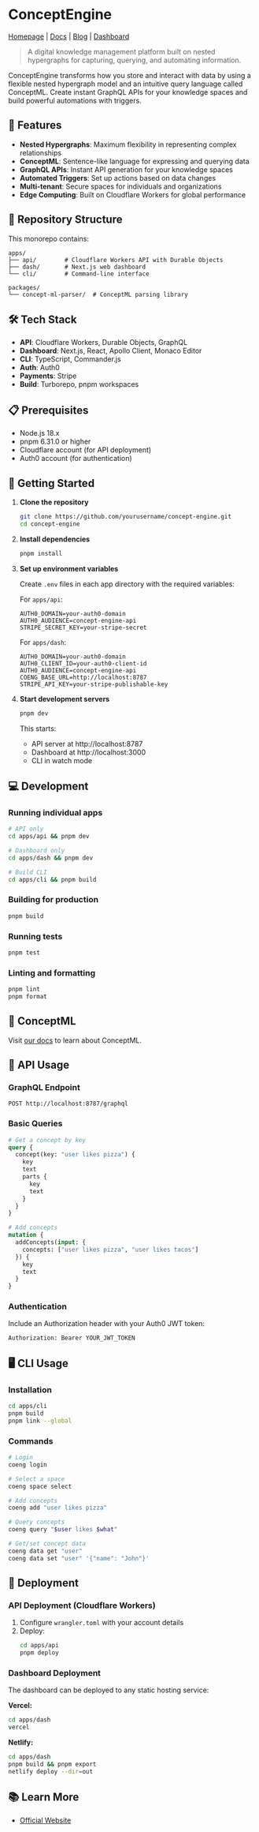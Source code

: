 # ConceptEngine

[Homepage](https://coeng.io/) | [Docs](https://coeng.io/docs) | [Blog](https://coeng.io/blog) | [Dashboard](https://dash.coeng.io/)

> A digital knowledge management platform built on nested hypergraphs for capturing, querying, and automating information.

ConceptEngine transforms how you store and interact with data by using a flexible nested hypergraph model and an intuitive query language called ConceptML. Create instant GraphQL APIs for your knowledge spaces and build powerful automations with triggers.

## 🚀 Features

- **Nested Hypergraphs**: Maximum flexibility in representing complex relationships
- **ConceptML**: Sentence-like language for expressing and querying data
- **GraphQL APIs**: Instant API generation for your knowledge spaces
- **Automated Triggers**: Set up actions based on data changes
- **Multi-tenant**: Secure spaces for individuals and organizations
- **Edge Computing**: Built on Cloudflare Workers for global performance

## 📁 Repository Structure

This monorepo contains:

```
apps/
├── api/        # Cloudflare Workers API with Durable Objects
├── dash/       # Next.js web dashboard
└── cli/        # Command-line interface

packages/
└── concept-ml-parser/  # ConceptML parsing library
```

## 🛠️ Tech Stack

- **API**: Cloudflare Workers, Durable Objects, GraphQL
- **Dashboard**: Next.js, React, Apollo Client, Monaco Editor
- **CLI**: TypeScript, Commander.js
- **Auth**: Auth0
- **Payments**: Stripe
- **Build**: Turborepo, pnpm workspaces

## 📋 Prerequisites

- Node.js 18.x
- pnpm 6.31.0 or higher
- Cloudflare account (for API deployment)
- Auth0 account (for authentication)

## 🚀 Getting Started

1. **Clone the repository**
   ```bash
   git clone https://github.com/yourusername/concept-engine.git
   cd concept-engine
   ```

2. **Install dependencies**
   ```bash
   pnpm install
   ```

3. **Set up environment variables**
   
   Create `.env` files in each app directory with the required variables:
   
   For `apps/api`:
   ```env
   AUTH0_DOMAIN=your-auth0-domain
   AUTH0_AUDIENCE=concept-engine-api
   STRIPE_SECRET_KEY=your-stripe-secret
   ```
   
   For `apps/dash`:
   ```env
   AUTH0_DOMAIN=your-auth0-domain
   AUTH0_CLIENT_ID=your-auth0-client-id
   AUTH0_AUDIENCE=concept-engine-api
   COENG_BASE_URL=http://localhost:8787
   STRIPE_API_KEY=your-stripe-publishable-key
   ```

4. **Start development servers**
   ```bash
   pnpm dev
   ```

   This starts:
   - API server at http://localhost:8787
   - Dashboard at http://localhost:3000
   - CLI in watch mode

## 💻 Development

### Running individual apps

```bash
# API only
cd apps/api && pnpm dev

# Dashboard only
cd apps/dash && pnpm dev

# Build CLI
cd apps/cli && pnpm build
```

### Building for production

```bash
pnpm build
```

### Running tests

```bash
pnpm test
```

### Linting and formatting

```bash
pnpm lint
pnpm format
```

## 📝 ConceptML

Visit [our docs](https://coeng.io/docs) to learn about ConceptML.

## 🔌 API Usage

### GraphQL Endpoint

```
POST http://localhost:8787/graphql
```

### Basic Queries

```graphql
# Get a concept by key
query {
  concept(key: "user likes pizza") {
    key
    text
    parts {
      key
      text
    }
  }
}

# Add concepts
mutation {
  addConcepts(input: {
    concepts: ["user likes pizza", "user likes tacos"]
  }) {
    key
    text
  }
}
```

### Authentication

Include an Authorization header with your Auth0 JWT token:
```
Authorization: Bearer YOUR_JWT_TOKEN
```

## 🖥️ CLI Usage

### Installation

```bash
cd apps/cli
pnpm build
pnpm link --global
```

### Commands

```bash
# Login
coeng login

# Select a space
coeng space select

# Add concepts
coeng add "user likes pizza"

# Query concepts
coeng query "$user likes $what"

# Get/set concept data
coeng data get "user"
coeng data set "user" '{"name": "John"}'
```

## 🚀 Deployment

### API Deployment (Cloudflare Workers)

1. Configure `wrangler.toml` with your account details
2. Deploy:
   ```bash
   cd apps/api
   pnpm deploy
   ```

### Dashboard Deployment

The dashboard can be deployed to any static hosting service:

**Vercel:**
```bash
cd apps/dash
vercel
```

**Netlify:**
```bash
cd apps/dash
pnpm build && pnpm export
netlify deploy --dir=out
```

## 📚 Learn More

- [Official Website](https://coeng.io/)
